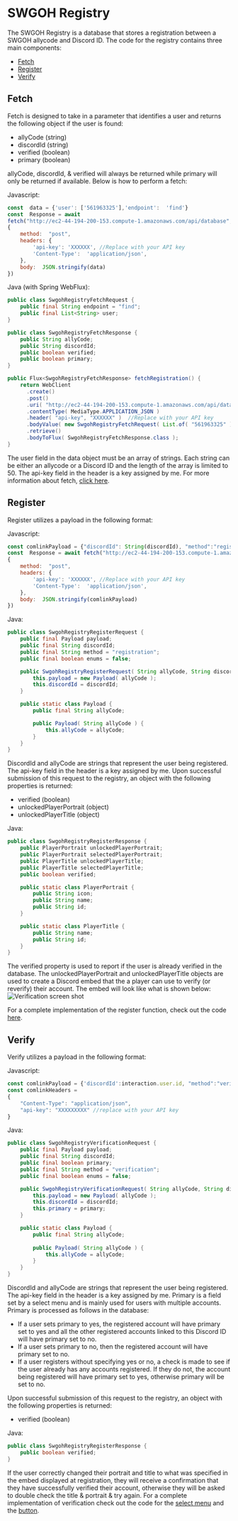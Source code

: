 # SWGOH Registry
The SWGOH Registry is a database that stores a registration between a SWGOH allycode and Discord ID.  The code for the registry contains three main components:
 - [Fetch](#fetch)
 - [Register](#register)
 - [Verify](#verify)
 
## Fetch <a name="fetch"></a>
Fetch is designed to take in a parameter that identifies a user and returns the following object if the user is found:
 - allyCode (string)
 - discordId (string)
 - verified (boolean)
 - primary (boolean)

allyCode, discordId, & verified will always be returned while primary will only be returned if available.  Below is how to perform a fetch:

Javascript:
```javascript
const  data = {'user': ['561963325'],'endpoint':  'find'}
const  Response = await 
fetch("http://ec2-44-194-200-153.compute-1.amazonaws.com/api/database",
{
    method:  "post",
    headers: {
        'api-key': 'XXXXXX', //Replace with your API key
        'Content-Type':  'application/json',
    },
    body:  JSON.stringify(data)
})
```

Java (with Spring WebFlux):
```java
public class SwgohRegistryFetchRequest {
    public final String endpoint = "find";
    public final List<String> user;
}

public class SwgohRegistryFetchResponse {
    public String allyCode;
    public String discordId;
    public boolean verified;
    public boolean primary;
}

public Flux<SwgohRegistryFetchResponse> fetchRegistration() {
    return WebClient
      .create()
      .post()
      .uri( "http://ec2-44-194-200-153.compute-1.amazonaws.com/api/database" )
      .contentType( MediaType.APPLICATION_JSON )
      .header( "api-key", "XXXXXX" )  //Replace with your API key
      .bodyValue( new SwgohRegistryFetchRequest( List.of( "561963325" ) ) )
      .retrieve()
      .bodyToFlux( SwgohRegistryFetchResponse.class );
}
```

The user field in the data object must be an array of strings.  Each string can be either an allycode or a Discord ID and the length of the array is limited to 50.  The api-key field in the header is a key assigned by me.  For more information about fetch, [click here](https://github.com/Bhager01/SWGOH-Registry/blob/main/FetchCode.js).
## Register <a name="register"></a>
Register utilizes a payload in the following format:

Javascript:
```javascript
const comlinkPayload = {"discordId": String(discordId), "method":"registration", "payload": {"allyCode": String(allyCode)}, "enums": false}    
const  Response = await fetch("http://ec2-44-194-200-153.compute-1.amazonaws.com/api/comlink",
{
    method:  "post",
    headers: {
        'api-key': 'XXXXXX', //Replace with your API key
        'Content-Type':  'application/json',
    },
    body:  JSON.stringify(comlinkPayload)
})
```

Java:
```java
public class SwgohRegistryRegisterRequest {
    public final Payload payload;
    public final String discordId;
    public final String method = "registration";
    public final boolean enums = false;

    public SwgohRegistryRegisterRequest( String allyCode, String discordId ) {
        this.payload = new Payload( allyCode );
        this.discordId = discordId;
    }

    public static class Payload {
        public final String allyCode;

        public Payload( String allyCode ) {
            this.allyCode = allyCode;
        }
    }
}
```

DiscordId and allyCode are strings that represent the user being registered.  The api-key field in the header is a key assigned by me.  Upon successful submission of this request to the registry, an object with the following properties is returned:

 - verified (boolean)
 - unlockedPlayerPortrait (object)
 - unlockedPlayerTitle (object)

Java:
```java
public class SwgohRegistryRegisterResponse {
    public PlayerPortrait unlockedPlayerPortrait;
    public PlayerPortrait selectedPlayerPortrait;
    public PlayerTitle unlockedPlayerTitle;
    public PlayerTitle selectedPlayerTitle;
    public boolean verified;

    public static class PlayerPortrait {
        public String icon;
        public String name;
        public String id;
    }

    public static class PlayerTitle {
        public String name;
        public String id;
    }
}
```

The verified property is used to report if the user is already verified in the database.  The unlockedPlayerPortrait and unlockedPlayerTitle objects are used to create a Discord embed that the a player can use to verify (or reverify) their account.  The embed will look like what is shown below:
![Verification screen shot](https://i.postimg.cc/L8F5SgzN/Verification2.jpg)

For a complete implementation of the register function, check out the code [here](https://github.com/Bhager01/SWGOH-Registry/blob/main/RegistrationCode.js).

## Verify <a name="verify"></a>
Verify utilizes a payload in the following format:

Javascript:
```javascript
const comlinkPayload = {'discordId':interaction.user.id, "method":"verification", "primary":selectedValue, "payload": {"allyCode": String(allyCode)}, "enums": false}
const comlinkHeaders =
{    
    "Content-Type": "application/json",
    "api-key": "XXXXXXXXX" //replace with your API key    
}
```

Java:
```java
public class SwgohRegistryVerificationRequest {
    public final Payload payload;
    public final String discordId;
    public final boolean primary;
    public final String method = "verification";
    public final boolean enums = false;

    public SwgohRegistryVerificationRequest( String allyCode, String discordId, boolean primary ) {
        this.payload = new Payload( allyCode );
        this.discordId = discordId;
        this.primary = primary;
    }

    public static class Payload {
        public final String allyCode;
        
        public Payload( String allyCode ) {
            this.allyCode = allyCode;
        }
    }
}
```

DiscordId and allyCode are strings that represent the user being registered.  The api-key field in the header is a key assigned by me.  Primary is a field set by a select menu and is mainly used for users with multiple accounts.  Primary is processed as follows in the database:

 - If a user sets primary to yes, the registered account will have primary set to yes and  all the other registered accounts linked to this Discord ID will have primary set to no.
 - If a user sets primary to no, then the registered account will have primary set to no.
 - If a user registers without specifying yes or no, a check is made to see if the user already has any accounts registered. If they do not, the account being registered will have primary set to yes, otherwise primary will be set to no.

Upon successful submission of this request to the registry, an object with the following properties is returned:
 - verified (boolean)
 
Java:
```java
public class SwgohRegistryRegisterResponse {
    public boolean verified;
}
```

If the user correctly changed their portrait and title to what was specified in the embed displayed at registration, they will receive a confirmation that they have successfully verified their account, otherwise they will be asked to double check the title & portrait & try again.  For a complete implementation of verification check out the code for the [select menu](https://github.com/Bhager01/SWGOH-Registry/blob/main/SelectMenuCode.js) and the [button](https://github.com/Bhager01/SWGOH-Registry/blob/main/ButtonCode.js).
